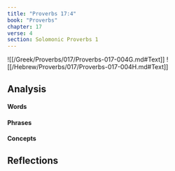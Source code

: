 ```yaml
---
title: "Proverbs 17:4"
book: "Proverbs"
chapter: 17
verse: 4
section: Solomonic Proverbs 1
---
```

![[/Greek/Proverbs/017/Proverbs-017-004G.md#Text]]
![[/Hebrew/Proverbs/017/Proverbs-017-004H.md#Text]]

## Analysis

#### Words

#### Phrases

#### Concepts

## Reflections
